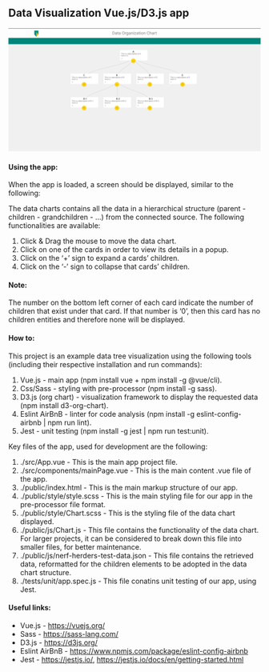 <h2>Data Visualization Vue.js/D3.js app</h2>

![finalResult](https://github.com/aschiXR/data-nrf-chart/blob/main/finalResult.PNG "Data Chart app")

<h4>Using the app:</h4>

When the app is loaded, a screen should be displayed, similar to the following:

The data charts contains all the data in a hierarchical structure (parent - children - grandchildren - …) from the connected source.
The following functionalities are available:

1. Click & Drag the mouse to move the data chart.
2. Click on one of the cards in order to view its details in a popup.
3. Click on the ‘+’ sign to expand a cards’ children.
4. Click on the ‘-’ sign to collapse that cards’ children.

<h4>Note:</h4> The number on the bottom left corner of each card indicate the number of children that exist under that card. If that number is ‘0’, then this card has no children entities and therefore none will be displayed.

<h4>How to:</h4>

This project is an example data tree visualization using the following tools (including their respective installation and run commands):

1. Vue.js - main app (npm install vue + npm install -g @vue/cli).
2. Css/Sass - styling with pre-processor (npm install -g sass).
3. D3.js (org chart) - visualization framework to display the requested data (npm install d3-org-chart).
4. Eslint AirBnB - linter for code analysis (npm install -g eslint-config-airbnb | npm run lint).
5. Jest - unit testing (npm install -g jest | npm run test:unit).

Key files of the app, used for development are the following:

1. ./src/App.vue - This is the main app project file.
2. ./src/components/mainPage.vue - This is the main content .vue file of the app.
3. ./public/index.html - This is the main markup structure of our app.
4. ./public/style/style.scss - This is the main styling file for our app in the pre-processor file format.
5. ./public/style/Chart.scss - This is the styling file of the data chart displayed.
6. ./public/js/Chart.js - This file contains the functionality of the data chart. For larger projects, it can be considered to break down this file into smaller files, for better maintenance.
7. ./public/js/nerf-herders-test-data.json - This file contains the retrieved data, reformatted for the children elements to be adopted in the data chart structure.
8. ./tests/unit/app.spec.js - This file conatins unit testing of our app, using Jest.

<h4>Useful links:</h4>

- Vue.js - https://vuejs.org/
- Sass - https://sass-lang.com/
- D3.js - https://d3js.org/
- Eslint AirBnB - https://www.npmjs.com/package/eslint-config-airbnb
- Jest - https://jestjs.io/, https://jestjs.io/docs/en/getting-started.html
